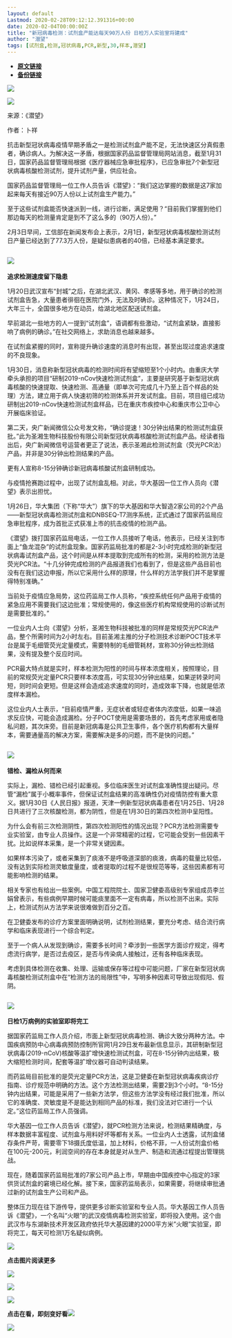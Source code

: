 ```yaml
---
layout: default
Lastmod: 2020-02-28T09:12:12.391316+00:00
date: 2020-02-04T00:00:00Z
title: "新冠病毒检测：试剂盒产能达每天90万人份 日检万人实验室将建成"
author: "潜望"
tags: [试剂盒,检测,冠状病毒,PCR,新型,30,样本,潜望]
---
```


* [**原文链接**](http://mp.weixin.qq.com/s?__biz=Mjc1NjM3MjY2MA==&mid=2691379906&idx=1&sn=743b7f5fe4e36294e2ca43dfa7c00cf9&chksm=a9ea8d199e9d040fdb59daef9572b46b18b9e9452fa1986a26217f117e68d0ae4e3a31ac93af#rd)
* [**备份链接**](http://archive.ph/LPijx)


![](/images/post/040b64efd9e81621784c397b769e3ce2.jpg)

![](/images/post/d94d0d3999e92d30ee66b489d2f7c869.jpg)

  

来源：《潜望》

作者：卜祥

  

抗击新型冠状病毒疫情早期矛盾之一是检测试剂盒产能不足，无法快速区分真假患者，确诊病人。为解决这一矛盾，根据国家药品监督管理局网站消息，截至1月31日，国家药品监督管理局根据《医疗器械应急审批程序》，已应急审批7个新型冠状病毒核酸检测试剂，提升试剂产量，供应社会。

  

国家药品监督管理局一位工作人员告诉《潜望》：“我们这边掌握的数据是这7家加起来每天有接近90万人份以上试剂盒生产能力。”

  

至于这些试剂盒能否快速派到一线，进行诊断，满足使用？“目前我们掌握到他们那边每天的检测量肯定是到不了这么多的（90万人份）。”

  

2月3日早间，工信部在新闻发布会上表示，2月1日，新型冠状病毒核酸检测试剂日产量已经达到了77.3万人份，是疑似患病者的40倍，已经基本满足要求。

  

**![](/images/post/80719165d8b074fd518c5f9a03cccc7d.jpg)**
-------------------------------------------------------------------------------------------------------------------------------------------------

**追求检测速度留下隐患**  

  

1月20日武汉宣布“封城”之后，在湖北武汉、黄冈、孝感等多地，用于确诊的检测试剂盒告急，大量患者徘徊在医院门外，无法及时确诊。这种情况下，1月24日，大年三十，全国很多地方在动员，给湖北地区配送试剂盒。

  

早前湖北一些地方的人一提到“试剂盒”，语调都有些激动，“试剂盒紧缺，直接影响了病例的确诊。”在社交网络上，求助消息也越来越多。

  

在试剂盒紧握的同时，宣称提升确诊速度的消息时有出现，甚至出现过度追求速度的不良现象。

  

1月30日，消息称新型冠状病毒的检测时间将有望缩短至1个小时内。由重庆大学牵头承担的项目“研制2019-nCov快速检测试剂盒”，主要是研究基于新型冠状病毒核酸的快速提取、快速检测、高通量（即单次可完成几十乃至上百个样品的处理）方法，建立用于病人快速初筛的检测体系并开发试剂盒。目前，项目组已成功研制出2019-nCov快速检测试剂盒样品，已在重庆市疾控中心和重庆市公卫中心开展临床验证。

  

第二天，央广新闻微信公众号发文称，“确诊提速！30分钟出结果的检测试剂盒获批。”此为圣湘生物科技股份有限公司新型冠状病毒核酸检测试剂盒产品。经读者指出后，央广新闻微信号运营者更正了说法，表示圣湘此检测试剂盒（荧光PCR法）产品，并非是30分钟出检测结果的产品。

  

更有人宣称8-15分钟确诊新冠病毒核酸试剂盒研制成功。

  

与疫情抢赛跑过程中，出现了试剂盒乱相。对此，华大基因一位工作人员向《潜望》表示出担忧。

  

1月26日，华大集团（下称“华大”）旗下的华大基因和华大智造2家公司的2个产品——新型冠状病毒检测试剂盒和DNBSEQ-T7测序系统，正式通过了国家药监局应急审批程序，成为首批正式获准上市的抗击疫情的检测产品。

  

《潜望》拨打国家药监局电话，一位工作人员接听了电话，他表示，已经关注到市面上“鱼龙混杂”的试剂盒现象。国家药监局批准的都是2-3小时完成检测的新型冠状病毒试剂盒产品，这个时间是从样本提取到完成所有的检测，采用的检测方法是荧光PCR法。“十几分钟完成检测的产品报道我们也看到了，但是这些产品目前也没有在我们这边申报，所以它采用什么样的原理，什么样的方法学我们并不是掌握得特别准确。”

  

当前处于疫情应急局势，这位药监局工作人员称，“疾控系统任何产品用于疫情的紧急应用不需要我们这边批准；常规使用的，像这些医疗机构常规使用的诊断试剂是需要批准的。”

  

一位业内人士向《潜望》分析，圣湘生物科技被批准的同样是常规荧光PCR法产品，整个所需时间为2小时左右。目前圣湘主推的分子检测技术诊断POCT技术平台是属于毛细管荧光定量模式，需要特制的毛细管耗材，宣称30分钟出检测结果，没有提及整个反应时间。

  

PCR最大特点就是实时，样本检测为阳性的时间与样本浓度相关，按照理论，目前的常规荧光定量PCR只要样本浓度高，可实现30分钟出结果，如果逆转录时间短，则时间会更短。但是这样会造成追求速度的同时，造成效率下降，也就是低浓度样本漏检。

  

这位业内人士表示，“目前疫情严重，无症状者或轻症者体内浓度低，如果一味追求反应快，可能会造成漏检。分子POCT使用是需要场景的，首先考虑家用或者隐私问题，其次床旁。目前是新冠病毒是公共卫生事件，各个医疗机构都有大量样本，需要通量高的解决方案，需要解决是多的问题，而不是快的问题。”

  

**![](/images/post/8c5997cac89f675638fc50f7e0bd4cab.jpg)**
--------------------------------------------------------------------------------------------------------------------------------------------------

**错检、漏检从何而来**

  

实际上，漏检、错检已经引起重视。多位临床医生对试剂盒准确性提出疑问。尽管“漏检”属于小概率事件，但保证试剂盒结果的高准确性仍对疫情防控有重大意义。据1月30日《人民日报》报道，天津一例新型冠状病毒患者在1月25日、1月28日共进行了三次核酸检测，都为阴性，但是在1月30日的第四次检测中呈阳性。

  

为什么会有前三次检测阴性，第四次检测阳性的情况出现？PCR方法检测需要专业实验室，由专业人员操作。这是一个非常精密的过程，它可能会受到一些因素干扰。比如说样本采集，是一个非常关键因素。

  

如果样本污染了，或者采集到了痰液不是呼吸道深部的痰液，病毒的载量比较低，没有达到实际检测灵敏度量度，或者提取的过程不是很规范等等，这些因素都有可能影响检测的结果。

  

相关专家也有给出一些案例。中国工程院院士、国家卫健委高级别专家组成员李兰娟曾表示，有些病例早期时候可能痰里面不一定有病毒，所以检测不出来。实际上，检测试剂从方法学来说很难做到百分之百。

  

在卫健委发布的诊疗方案里面明确说明，试剂检测结果，要充分考虑、结合流行病学和临床表现进行一个综合判定。

  

至于一个病人从发现到确诊，需要多长时间？牵涉到一些医学方面诊疗规定，得考虑流行病学，是否过去疫区，是否与传染病人接触过，还有各种临床表现。

  

考虑到具体检测在收集、处理、运输或保存等过程中可能问题，厂家在新型冠状病毒核酸检测试剂盒中在“检测方法的局限性”中，写明多种因素可导致出现假阳、假阴。

  

**![](/images/post/e497bd4f780583a475238a262d6f56f6.jpg)**
--------------------------------------------------------------------------------------------------------------------------------------------------

**日检1万病例的实验室即将完工**  

  

据国家药监局工作人员介绍，市面上新型冠状病毒检测、确诊大致分两种方法。中国疾病预防中心病毒病预防控制所官网1月29日发布最新信息显示，其研制新型冠状病毒(2019-nCoV)核酸等温扩增快速检测试剂盒，可在8-15分钟内出结果，极大缩短检测时间，配套等温扩增仪器可自动判读结果。

  

而药监局目前批准的是荧光定量PCR方法，这是卫健委在新型冠状病毒疾病诊疗指南、诊疗规范中明确的方法。这个方法检测出结果，需要2到3个小时。“8-15分钟内出结果，可能是采用了一些新方法学，但这些方法学没有经过我们批准，所以它的准确度、灵敏度是不是能达到相同产品的标准，我们没法对它进行一个认定。”这位药监局工作人员强调。

  

华大基因一位工作人员告诉《潜望》，就PCR检测方法来说，检测结果精确度，与样本数据丰富程度、试剂盒与用料好坏等都有关系。一位业内人士透露，试剂盒储存条件严苛，需要零下18摄氏度低温，加上材料，价格不菲，一人份试剂盒价格在100元-200元，利润空间的存在本身就是对从生产、制造和流通过程提出管理挑战。

  

现在，随着国家药监局批准的7家公司产品上市，早期由中国疾控中心指定的3家供货试剂盒的窘境已经化解。接下来，国家药监局表示，如果需要，将继续审批通过新的试剂盒生产公司和产品。

  

整体压力现在往下游传导，提供更多诊断实验室和专业人员。华大基因工作人员告诉《潜望》，一个名叫“火眼”的武汉疫情病毒检测实验室，即将投入使用。这个由武汉市与东湖新技术开发区政府依托华大基因建的2000平方米”火眼”实验室，即将完工，每天可检测1万名疑似病例。

  

![](/images/post/9fcaf07ba3c3e50c8eeb4fb90b5f3724.jpg)  

  

**点击图片阅读更多**

[![](/images/post/fdb72c1098986111eb17588dbff517c3.jpg)](http://mp.weixin.qq.com/s?__biz=Mjc1NjM3MjY2MA==&mid=2691379551&idx=1&sn=dc209b9459d44a3ed1f1c60d9d59b5f2&chksm=a9ea8e849e9d079252e553fea9465b64d091a5b40746fb71ba578671ef9ff09a1427dda0fb80&scene=21#wechat_redirect)  

[![](/images/post/13bab53c0709d1eed444fcb66f510e1f.jpg)](http://mp.weixin.qq.com/s?__biz=Mjc1NjM3MjY2MA==&mid=2691379465&idx=1&sn=4ec1b01d10871d560a8ea2c938104398&chksm=a9ea8ed29e9d07c494223d33324f3383182f344f3b81b5554028836b058b5e32068c4560bf32&scene=21#wechat_redirect)

![](/images/post/2be89aee0125e471df502f82d5d3a215.jpg)

**点击在看，即刻变好看![](/images/post/262a42226d63d5a48cf1d30eafdf39ed.jpg)**

![](/images/post/080732749d07282462dd7c02e3e43c34.jpg)

